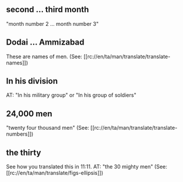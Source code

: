 ## second ... third month ##

"month number 2 ... month number 3"

## Dodai ... Ammizabad ##

These are names of men. (See: [[rc://en/ta/man/translate/translate-names]])

## In his division ##

AT: "In his military group" or "In his group of soldiers"

## 24,000 men ##

"twenty four thousand men" (See: [[rc://en/ta/man/translate/translate-numbers]])

## the thirty ##

See how you translated this in 11:11. AT: "the 30 mighty men" (See: [[rc://en/ta/man/translate/figs-ellipsis]])